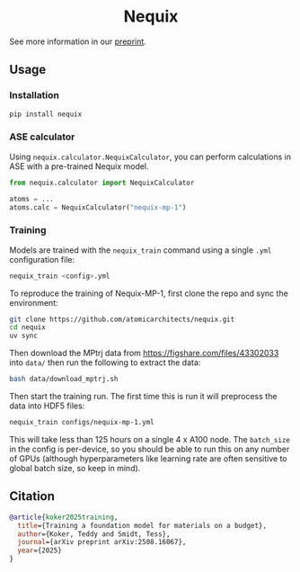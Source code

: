 <h1 align='center'>Nequix</h1>

See more information in our [preprint](https://arxiv.org/abs/2508.16067).

## Usage

### Installation

```bash
pip install nequix
```

### ASE calculator

Using `nequix.calculator.NequixCalculator`, you can perform calculations in
ASE with a pre-trained Nequix model.

```python
from nequix.calculator import NequixCalculator

atoms = ...
atoms.calc = NequixCalculator("nequix-mp-1")
```


### Training

Models are trained with the `nequix_train` command using a single `.yml`
configuration file:

```bash
nequix_train <config>.yml
```

To reproduce the training of Nequix-MP-1, first clone the repo and sync the environment:

```bash
git clone https://github.com/atomicarchitects/nequix.git
cd nequix
uv sync
```


Then download the MPtrj data from
https://figshare.com/files/43302033 into `data/` then run the following to extract the data:

```bash
bash data/download_mptrj.sh
```

Then start the training run. The first time this is run it will preprocess the data into HDF5 files:

```bash
nequix_train configs/nequix-mp-1.yml
```

This will take less than 125 hours on a single 4 x A100 node. The `batch_size` in the
config is per-device, so you should be able to run this on any number of GPUs
(although hyperparameters like learning rate are often sensitive to global batch
size, so keep in mind).

## Citation

```bibtex
@article{koker2025training,
  title={Training a foundation model for materials on a budget},
  author={Koker, Teddy and Smidt, Tess},
  journal={arXiv preprint arXiv:2508.16067},
  year={2025}
}
```

